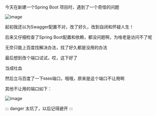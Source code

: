 <Boxx/>

今天在新建一个Spring Boot 项目时，遇到了一个奇怪的问题

![image](https://cdn.jsdelivr.net/gh/Ldi123/my-image@master/博客插图/image.6sjvo5797h00.webp)

起初我还以为Swagger配置不对，改了好久，改到自闭和怀疑人生！

后来又仔细检查了Spring Boot配置和依赖，都没问题啊，为啥老是访问不了呢

无奈只能上百度找解决办法，找了好久都是没用的办法

最后想到改个端口试试，哎，这下好了

当成吐血

然后立马百度了一下`6666`端口，哦哦，原来是这个端口不让用啊

其他不让用的端口如下：

![image](https://cdn.jsdelivr.net/gh/Ldi123/my-image@master/博客插图/image.32vcpkx31oy0.webp)

::: danger
太坑了，以后记得避开
:::
